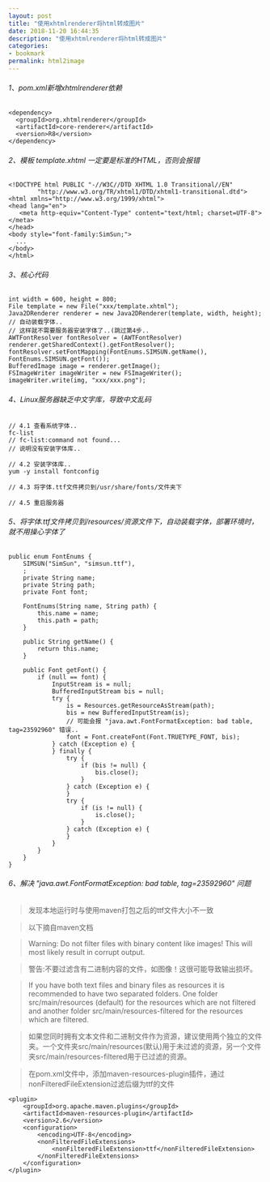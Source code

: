 ```yaml
---
layout: post
title: "使用xhtmlrenderer将html转成图片"
date: 2018-11-20 16:44:35
description: "使用xhtmlrenderer将html转成图片"
categories:
- bookmark
permalink: html2image
---
```


###### 1、pom.xml新增xhtmlrenderer依赖
```vim
<dependency>
  <groupId>org.xhtmlrenderer</groupId>
  <artifactId>core-renderer</artifactId>
  <version>R8</version>
</dependency>
```
###### 2、模板 template.xhtml 一定要是标准的HTML，否则会报错
```vim
<!DOCTYPE html PUBLIC "-//W3C//DTD XHTML 1.0 Transitional//EN"  
        "http://www.w3.org/TR/xhtml1/DTD/xhtml1-transitional.dtd">  
<html xmlns="http://www.w3.org/1999/xhtml">  
<head lang="en">  
   <meta http-equiv="Content-Type" content="text/html; charset=UTF-8"></meta>
</head>  
<body style="font-family:SimSun;">
  ...
</body>
</html>
```

###### 3、核心代码
```vim
int width = 600, height = 800;
File template = new File("xxx/template.xhtml");
Java2DRenderer renderer = new Java2DRenderer(template, width, height);
// 自动装载字体..
// 这样就不需要服务器安装字体了..(跳过第4步..
AWTFontResolver fontResolver = (AWTFontResolver) renderer.getSharedContext().getFontResolver();
fontResolver.setFontMapping(FontEnums.SIMSUN.getName(), FontEnums.SIMSUN.getFont());
BufferedImage image = renderer.getImage();
FSImageWriter imageWriter = new FSImageWriter();  
imageWriter.write(img, "xxx/xxx.png");
```

###### 4、Linux服务器缺乏中文字库，导致中文乱码
```vim
// 4.1 查看系统字体..
fc-list
// fc-list:command not found...
// 说明没有安装字体库..

// 4.2 安装字体库..
yum -y install fontconfig

// 4.3 将字体.ttf文件拷贝到/usr/share/fonts/文件夹下

// 4.5 重启服务器
```

###### 5、将字体.ttf文件拷贝到/resources/资源文件下，自动装载字体，部署环境时，就不用操心字体了
```vim
public enum FontEnums {
    SIMSUN("SimSun", "simsun.ttf"),
    ;
    private String name;
    private String path;
    private Font font;

    FontEnums(String name, String path) {
        this.name = name;
        this.path = path;
    }

    public String getName() {
        return this.name;
    }

    public Font getFont() {
        if (null == font) {
            InputStream is = null;
            BufferedInputStream bis = null;
            try {
                is = Resources.getResourceAsStream(path);
                bis = new BufferedInputStream(is);
                // 可能会报 "java.awt.FontFormatException: bad table, tag=23592960" 错误..
                font = Font.createFont(Font.TRUETYPE_FONT, bis);
            } catch (Exception e) {
            } finally {
                try {
                    if (bis != null) {
                        bis.close();
                    }
                } catch (Exception e) {
                }
                try {
                    if (is != null) {
                        is.close();
                    }
                } catch (Exception e) {
                }
            }
        }
    }
}
```

###### 6、解决 "java.awt.FontFormatException: bad table, tag=23592960" 问题
> 发现本地运行时与使用maven打包之后的ttf文件大小不一致  

> 以下摘自maven文档

> Warning: Do not filter files with binary content like images! This will most likely result in corrupt output.

> 警告:不要过滤含有二进制内容的文件，如图像！这很可能导致输出损坏。

> If you have both text files and binary files as resources it is recommended to have two separated folders. One folder src/main/resources (default) for the resources which are not filtered and another folder src/main/resources-filtered for the resources which are filtered.

> 如果您同时拥有文本文件和二进制文件作为资源，建议使用两个独立的文件夹。一个文件夹src/main/resources(默认)用于未过滤的资源，另一个文件夹src/main/resources-filtered用于已过滤的资源。

> 在pom.xml文件中，添加maven-resources-plugin插件，通过nonFilteredFileExtension过滤后缀为ttf的文件

```vim
<plugin>
    <groupId>org.apache.maven.plugins</groupId>
    <artifactId>maven-resources-plugin</artifactId>
    <version>2.6</version>
    <configuration>
        <encoding>UTF-8</encoding>
        <nonFilteredFileExtensions>
            <nonFilteredFileExtension>ttf</nonFilteredFileExtension>
        </nonFilteredFileExtensions>
    </configuration>
</plugin>
```

